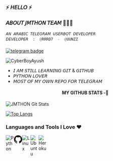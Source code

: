                      
### ⚡ 𝘏𝘌𝘓𝘓𝘖 ⚡

### 𝘈𝘉𝘖𝘜𝘛 𝘑𝘔𝘛𝘏𝘖𝘕 𝘛𝘌𝘈𝘔 🙋🏻‍♂️

```python
𝘈𝘕 𝘈𝘙𝘈𝘉𝘐𝘊 𝘛𝘌𝘓𝘌𝘎𝘙𝘈𝘔 𝘜𝘚𝘌𝘙𝘉𝘖𝘛 𝘋𝘌𝘝𝘌𝘓𝘖𝘗𝘌𝘙
𝘋𝘌𝘝𝘌𝘓𝘖𝘗𝘌𝘙  :  @RRRD7  -  @UUNZZ
```
#### 
[![telegram badge](https://img.shields.io/badge/CONTACT-ME-30302f?style=for-the-badge&logo=telegram)](https://t.me/JMTHON)
<p align="left"> <img src="https://komarev.com/ghpvc/?username=SAMEER&label=Profile%20Views&color=orange&style=flat-square" alt="CyberBoyAyush" /> </p>

- 𝘐 𝘈𝘔 𝘚𝘛𝘐𝘓𝘓 𝘓𝘌𝘈𝘙𝘕𝘐𝘕𝘎 𝘎𝘐𝘛 & 𝘎𝘐𝘛𝘏𝘜𝘉  
- 𝘗𝘠𝘛𝘏𝘖𝘕  𝘓𝘖𝘝𝘌𝘙
- 𝘔𝘖𝘚𝘛 𝘖𝘍 𝘔𝘠 𝘖𝘞𝘕 𝘙𝘌𝘗𝘖 𝘍𝘖𝘙 𝘛𝘌𝘓𝘌𝘎𝘙𝘈𝘔

<h4 align="center"><b>MY GITHUB STATS -💛</b></h4>

![JMTHON Git Stats](https://github-readme-stats.vercel.app/api?username=JMTHON-AR&include_all_commits=true&count_private=true&theme=highcontrast)


[![Top Langs](https://github-readme-stats.vercel.app/api/top-langs/?username=JMTHON-AR&layout=compact&theme=radical)](https://github.com/JMTHON-AR)


### Languages and Tools I Love ❤️


[<img align="left" alt="Python" width="26px" src="https://upload.wikimedia.org/wikipedia/commons/thumb/c/c3/Python-logo-notext.svg/600px-Python-logo-notext.svg.png" />](https://python.org/)
[<img align="left" alt="GitHub" width="26px" src="https://raw.githubusercontent.com/github/explore/78df643247d429f6cc873026c0622819ad797942/topics/github/github.png" />](https://git-scm.com/)
[<img align="left" alt="Linux" width="26px" src="https://www.freepnglogos.com/uploads/linux-png/difference-between-linux-and-window-operating-system-3.png" />](https://www.linux.org/)
[<img align="left" alt="Ubuntu" width="26px" src="https://assets.ubuntu.com/v1/29985a98-ubuntu-logo32.png" />](https://www.ubuntu.com)
[<img align="left" alt="Heroku" width="26px" src="https://www.nicepng.com/png/full/223-2233246_heroku-logo-salesforce-heroku.png" />](https://heroku.com/)

<br />
<br />

